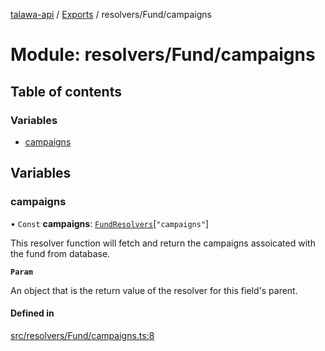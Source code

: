 [talawa-api](../README.md) / [Exports](../modules.md) / resolvers/Fund/campaigns

# Module: resolvers/Fund/campaigns

## Table of contents

### Variables

- [campaigns](resolvers_Fund_campaigns.md#campaigns)

## Variables

### campaigns

• `Const` **campaigns**: [`FundResolvers`](types_generatedGraphQLTypes.md#fundresolvers)[``"campaigns"``]

This resolver function will fetch and return the campaigns assoicated with the fund from database.

**`Param`**

An object that is the return value of the resolver for this field's parent.

#### Defined in

[src/resolvers/Fund/campaigns.ts:8](https://github.com/PalisadoesFoundation/talawa-api/blob/9fa6a1c/src/resolvers/Fund/campaigns.ts#L8)
